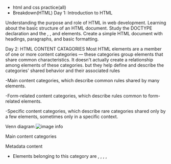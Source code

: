 - html and css practice(all)
- Breakdown(HTML)
  Day 1: Introduction to HTML

Understanding the purpose and role of HTML in web development.
Learning about the basic structure of an HTML document.
Study the DOCTYPE declaration and the <html>, <head>, and <body> elements.
Create a simple HTML document with headings, paragraphs, and basic formatting.

Day 2: HTML CONTENT CATAGORIES
Most HTML elements are a member of one or more content categories — these categories group elements that share common characteristics.
It doesn't actually create a relationship among elements of these categories.
but they help define and describe the categories' shared behavior and their associated rules

-Main content categories, which describe common rules shared by many elements.

-Form-related content categories, which describe rules common to form-related elements.

-Specific content categories, which describe rare categories shared only by a few elements, sometimes only in a specific context.

Venn diagram
![image info][def]

[def]: ./htmlandcss/venn.png

Main content categories

Metadata content

- Elements belonging to this category are <base>, <link>, <meta>, <noscript>, <script>, <style> and <title>.

Flow content
-encircle most elements that can go inside the <body> element, including heading elements, sectioning elements, phrasing elements, embedding elements, interactive elements, and form-related elements. It also includes text nodes (but not those that only consist of white space characters).

The flow elements are: -<a>: The Anchor element(with its href attribute, creates a hyperlink to web pages, files, email addresses, locations in the same page, or anything else a URL can address).

Day 3
<abbr>: The Abbreviation element
an abbreviation is used and you want to provide an expansion or definition outside the flow of the document's content, use <abbr> with an appropriate title.

 <acronym>
 The <acronym> HTML element allows authors to clearly indicate a sequence of characters that compose an acronym or abbreviation for a word.
